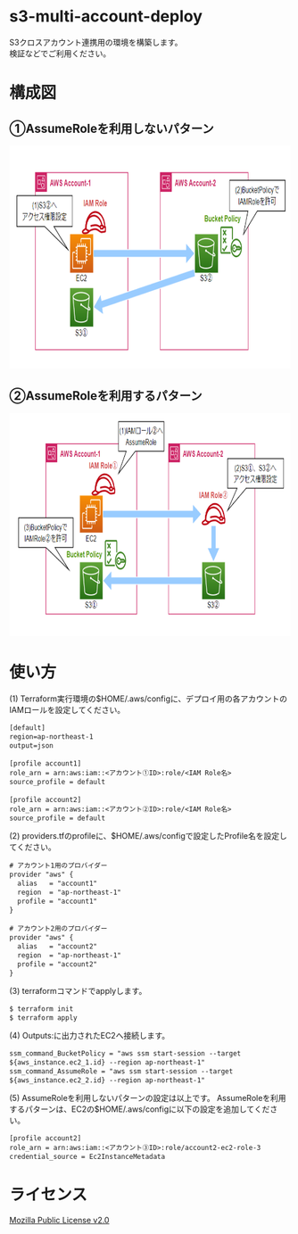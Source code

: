 # s3-multi-account-deploy
S3クロスアカウント連携用の環境を構築します。
<br>
検証などでご利用ください。


# 構成図
## ①AssumeRoleを利用しないパターン
<p>
<img height="400px" src="./src/don&apos;t-use-assumerole-image.png">
</p>

## ②AssumeRoleを利用するパターン
<p>
<img height="400px" src="./src/use-assumerole-image.png">
</p>

# 使い方

(1) Terraform実行環境の$HOME/.aws/configに、デプロイ用の各アカウントのIAMロールを設定してください。
```
[default]
region=ap-northeast-1
output=json

[profile account1]
role_arn = arn:aws:iam::<アカウント①ID>:role/<IAM Role名>
source_profile = default

[profile account2]
role_arn = arn:aws:iam::<アカウント②ID>:role/<IAM Role名>
source_profile = default
```


(2) providers.tfのprofileに、$HOME/.aws/configで設定したProfile名を設定してください。
```
# アカウント1用のプロバイダー
provider "aws" {
  alias   = "account1"
  region  = "ap-northeast-1"
  profile = "account1"
}

# アカウント2用のプロバイダー
provider "aws" {
  alias   = "account2"
  region  = "ap-northeast-1"
  profile = "account2"
}
```

(3) terraformコマンドでapplyします。
```
$ terraform init
$ terraform apply
```

(4) Outputs:に出力されたEC2へ接続します。
```
ssm_command_BucketPolicy = "aws ssm start-session --target ${aws_instance.ec2_1.id} --region ap-northeast-1"
ssm_command_AssumeRole = "aws ssm start-session --target ${aws_instance.ec2_2.id} --region ap-northeast-1"
```

(5) AssumeRoleを利用しないパターンの設定は以上です。
    AssumeRoleを利用するパターンは、EC2の$HOME/.aws/configに以下の設定を追加してください。
```
[profile account2]
role_arn = arn:aws:iam::<アカウント③ID>:role/account2-ec2-role-3
credential_source = Ec2InstanceMetadata
```


# ライセンス
[Mozilla Public License v2.0](https://github.com/Lamaglama39/terraform-for-aws/blob/main/LICENSE)